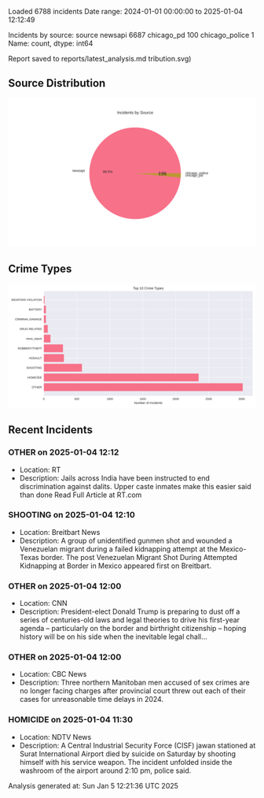 
Loaded 6788 incidents
Date range: 2024-01-01 00:00:00 to 2025-01-04 12:12:49

Incidents by source:
source
newsapi           6687
chicago_pd         100
chicago_police       1
Name: count, dtype: int64

Report saved to reports/latest_analysis.md
tribution.svg)

## Source Distribution
![Source Distribution](images/source_distribution.svg)

## Crime Types
![Crime Types](images/crime_types.svg)

## Recent Incidents

### OTHER on 2025-01-04 12:12
- Location: RT
- Description: Jails across India have been instructed to end discrimination against dalits. Upper caste inmates make this easier said than done Read Full Article at RT.com


### SHOOTING on 2025-01-04 12:10
- Location: Breitbart News
- Description: A group of unidentified gunmen shot and wounded a Venezuelan migrant during a failed kidnapping attempt at the Mexico-Texas border.
The post Venezuelan Migrant Shot During Attempted Kidnapping at Border in Mexico appeared first on Breitbart.


### OTHER on 2025-01-04 12:00
- Location: CNN
- Description: President-elect Donald Trump is preparing to dust off a series of centuries-old laws and legal theories to drive his first-year agenda – particularly on the border and birthright citizenship – hoping history will be on his side when the inevitable legal chall…


### OTHER on 2025-01-04 12:00
- Location: CBC News
- Description: Three northern Manitoban men accused of sex crimes are no longer facing charges after provincial court threw out each of their cases for unreasonable time delays in 2024.


### HOMICIDE on 2025-01-04 11:30
- Location: NDTV News
- Description: A Central Industrial Security Force (CISF) jawan stationed at Surat International Airport died by suicide on Saturday by shooting himself with his service weapon. The incident unfolded inside the washroom of the airport around 2:10 pm, police said.

Analysis generated at: Sun Jan  5 12:21:36 UTC 2025
